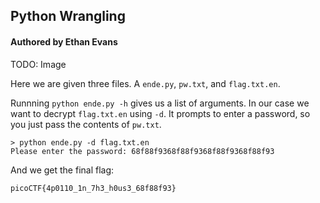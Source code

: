 ## Python Wrangling
#### Authored by Ethan Evans

TODO: Image

Here we are given three files. A `ende.py`, `pw.txt`, and `flag.txt.en`.

Runnning `python ende.py -h` gives us a list of arguments. In our case we want to decrypt `flag.txt.en` using `-d`. It prompts to enter a password, so you just pass the contents of `pw.txt`.

```shell
> python ende.py -d flag.txt.en
Please enter the password: 68f88f9368f88f9368f88f9368f88f93
```

And we get the final flag:
```
picoCTF{4p0110_1n_7h3_h0us3_68f88f93}
```